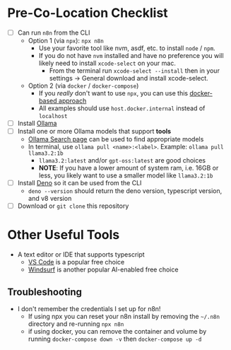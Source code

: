 # Pre-Co-Location Checklist

- [ ] Can run `n8n` from the CLI
  - Option 1 (via `npx`): `npx n8n`
    - Use your favorite tool like nvm, asdf, etc. to install `node` / `npm`.
    - If you do not have `nvm` installed and have no preference you will likely need to install `xcode-select` on your
      mac.
      - From the terminal run `xcode-select --install` then in your settings -> General download and install
        xcode-select.
  - Option 2 (via `docker` / `docker-compose`)
    - If you _really_ don't want to use `npx`, you can use this
      [docker-based approach](https://github.com/fritogotlayed/n8n-playground)
    - All examples should use `host.docker.internal` instead of `localhost`
- [ ] Install [Ollama](https://ollama.com/download)
- [ ] Install one or more Ollama models that support **tools**
  - [Ollama Search page](https://ollama.com/search?c=tools) can be used to find appropriate models
  - In terminal, use `ollama pull <name>:<label>`. Example: `ollama pull llama3.2:1b`
    - `llama3.2:latest` and/or `gpt-oss:latest` are good choices
    - **NOTE**: If you have a lower amount of system ram, i.e. 16GB or less, you likely want to use a smaller model like
      `llama3.2:1b`
- [ ] Install [Deno](https://deno.com/) so it can be used from the CLI
  - `deno --version` should return the deno version, typescript version, and v8 version
- [ ] Download or `git clone` this repository

# Other Useful Tools

- A text editor or IDE that supports typescript
  - [VS Code](https://code.visualstudio.com/) is a popular free choice
  - [Windsurf](https://windsurf.com/download) is another popular AI-enabled free choice

## Troubleshooting

- I don't remember the credentials I set up for n8n!
  - If using npx you can reset your n8n install by removing the `~/.n8n` directory and re-running `npx n8n`
  - if using docker, you can remove the container and volume by running `docker-compose down -v` then
    `docker-compose up -d`
